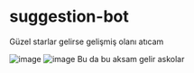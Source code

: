 # suggestion-bot
Güzel starlar gelirse gelişmiş olanı atıcam

![image](https://user-images.githubusercontent.com/74924310/190729251-24ef79a3-8736-4016-9101-07d6fda1607b.png)
![image](https://user-images.githubusercontent.com/74924310/190729256-5f611917-ac58-468f-9cc5-9bc35e09a200.png)
Bu da bu aksam gelir askolar


